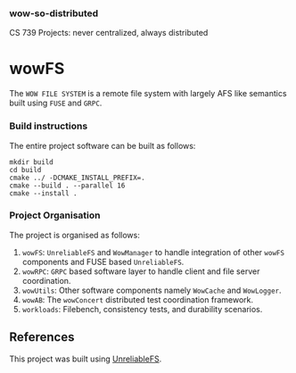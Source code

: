 ### wow-so-distributed
CS 739 Projects: never centralized, always distributed

# wowFS

The `WOW FILE SYSTEM` is a remote file system with largely AFS like semantics built using `FUSE` and `GRPC`.

### Build instructions

The entire project software can be built as follows:

```shell
mkdir build
cd build
cmake ../ -DCMAKE_INSTALL_PREFIX=.
cmake --build . --parallel 16
cmake --install .
```

### Project Organisation
The project is organised as follows:
1. `wowFS`: `UnreliableFS` and `WowManager` to handle integration of other `wowFS` components and FUSE based `UnreliableFS`.
2. `wowRPC`: `GRPC` based software layer to handle client and file server coordination.
3. `wowUtils`: Other software components namely `WowCache` and `WowLogger`.
4. `wowAB`: The `wowConcert` distributed test coordination framework.
5. `workloads`: Filebench, consistency tests, and durability scenarios.

## References
This project was built using [UnreliableFS](https://github.com/ligurio/unreliablefs).

